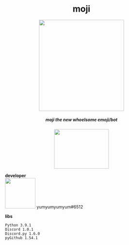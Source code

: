 <!--[![Anurag's github stats](https://github-readme-stats.vercel.app/api?username=yumm-b612&theme=onedark&show_icons=true)](https://github.com/anuraghazra/github-readme-stats) [![Top Langs](https://github-readme-stats.vercel.app/api/top-langs/?username=yumm-b612&layout=compact&theme=onedark)](https://github.com/anuraghazra/github-readme-stats)-->


<div align="center">
 <h1>moji</h1>
 <img width="280" height="300" src="https://raw.githubusercontent.com/yumm-b612/moji.py/main/moji.png"/><h5>moji the new whoelsome emoji/bot</h5>
 <a href="https://discord.gg/NaXhwqWxV9"><img width="180" height="130" src="https://discord.com/assets/e4923594e694a21542a489471ecffa50.svg"/></a>
</div>
<div align="left">
 
 **developer** 
  <br>
  <img styles="border: 2px solid red; border-radius: 25px;" width="100" height="100" src="https://cdn.discordapp.com/attachments/819660765018980393/821816728202903622/20210309_224533.jpg"/>
  <dev>
    yumyumyumyum#6512
  </dev>
 
 **libs**
 
  ```text
  Python 3.9.1
  Discord 1.0.1
  Discord.py 1.6.0
  pyGithub 1.54.1
  ```
</div>
